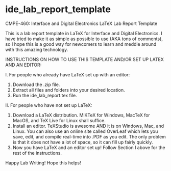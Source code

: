 # ide_lab_report_template
CMPE-460: Interface and Digital Electronics LaTeX Lab Report Template

This is a lab report template in LaTeX for Interface and Digital Electronics. I have tried to make it as simple as possible to use (AKA tons of comments), so I hope this is a good way for newcomers to learn and meddle around with this amazing technology. 

INSTRUCTIONS ON HOW TO USE THIS TEMPLATE AND/OR SET UP LATEX AND AN EDITOR:

I. For people who already have LaTeX set up with an editor:
  1. Download the .zip file.
  2. Extract all files and folders into your desired location.
  3. Run the ide_lab_report.tex file.
  
II. For people who have not set up LaTeX:
  1. Download a LaTeX distribution. MiKTeX for Windows, MacTeX for MacOS, and TeX Live for Linux shall suffice.
  2. Install an editor. TeXStudio is awesome AND it is on Windows, Mac, and Linux. You can also use an online site called OverLeaf which lets you save, edit, and compile real-time into .PDF as you edit. The only problem is that it does not have a lot of space, so it can fill up fairly quickly.
  3. Now you have LaTeX and an editor set up! Follow Section I above for the rest of the instructions.
  
  Happy Lab Writing! Hope this helps!